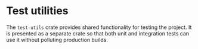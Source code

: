 # Test utilities

The `test-utils` crate provides shared functionality for testing the project. It
is presented as a separate crate so that both unit and integration tests can use
it without polluting production builds.


